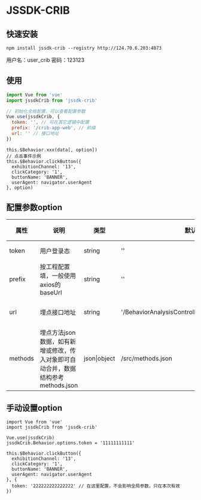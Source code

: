 # JSSDK-CRIB

## 快速安装

```
npm install jssdk-crib --registry http://124.70.6.203:4873
```
用户名：user_crib
密码：123123

## 使用
``` main.js
import Vue from 'vue'
import jssdkCrib from 'jssdk-crib'

// 初始化全局配置，可以查看配置参数
Vue.use(jssdkCrib, {
  token: '', // 可在其它逻辑中配置
  prefix: '/crib-app-web', // 前缀
  url: '' // 接口地址
})
```

``` 业务组件中，埋点使用方法
this.$Behavior.xxx(data[, option])
// 点击事件示例
this.$Behavior.clickButton({
  exhibitionChannel: '13',
  clickCategory: '1',
  buttonName: 'BANNER',
  userAgent: navigator.userAgent
}, option)
```

## 配置参数option

| 属性 | 说明 | 类型 | 默认值 | 必填 |
|--------|--------|--------|--------|--------|
| token | 用户登录态 | string | '' | 必填 |
| prefix | 按工程配置填，一般使用axios的baseUrl | string | '' | 必填 |
| url | 埋点接口地址 | string | '/BehaviorAnalysisController/saveBehaviorAnalysis' | 非必填 |
| methods | 埋点方法json数据，如有新增或修改，传入对象即可自动合并，数据结构参考methods.json | json\|object | /src/methods.json | 非必填 |

## 手动设置option

``` 示例
import Vue from 'vue'
import jssdkCrib from 'jssdk-crib'

Vue.use(jssdkCrib)
jssdkCrib.Behavior.options.token = '11111111111'
```

```
this.$Behavior.clickButton({
  exhibitionChannel: '13',
  clickCategory: '1',
  buttonName: 'BANNER',
  userAgent: navigator.userAgent
}, {
  token: '222222222222222' // 在这里配置，不会影响全局参数，只在本次有效
})
```